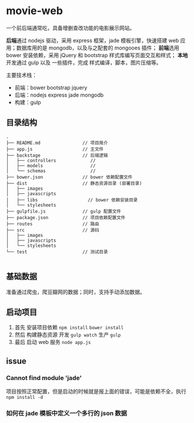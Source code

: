 # movie-web

一个前后端通常吃，具备增删查改功能的电影展示网站。

**后端**通过 nodejs 驱动，采用 express 框架，jade 模板引擎，快速搭建 web 应用；数据库用的是 mongodb，以及与之配套的 mongooes 插件；
**前端**选用 bower 安装依赖，采用 jQuery 和 bootstrap 样式库编写页面交互和样式；
**本地**开发通过 gulp 以及 一些插件，完成 样式编译，脚本，图片压缩等。


主要技术栈：

- 前端：bower bootstrap jquery
- 后端：nodejs express jade mongodb
- 构建：gulp


## 目录结构

```
.
├── README.md                // 项目简介
├── app.js                   // 主文件
├── backstage                // 后端逻辑
│   ├── controllers             // 
│   ├── models                  //
│   └── schemas                 //
├── bower.json               // bower 依赖配置文件
├── dist                     // 静态资源目录 (部署目录)
│   ├── images
│   ├── javascripts
│   ├── libs                   // bower 依赖安装目录
│   └── stylesheets
├── gulpfile.js              // gulp 配置文件
├── package.json             // 项目依赖配置文件
├── routes                   // 路由
├── src                      // 源码
│   ├── images
│   ├── javascripts
│   └── stylesheets
└── test                     // 测试目录
   
```


## 基础数据

准备通过爬虫，爬豆瓣网的数据；同时，支持手动添加数据。

## 启动项目

1. 首先 安装项目依赖 `npm install` `bower install`
2. 然后 构建静态资源 开发 `gulp watch` 生产 `gulp`
3. 最后 启动 web 服务 `node app.js`

## issue

### Cannot find module 'jade'

项目按照正常配置，但是启动的时候就是报上面的错误，可能是依赖不全，执行`npm install -d`

### 如何在 jade 模板中定义一个多行的 json 数据